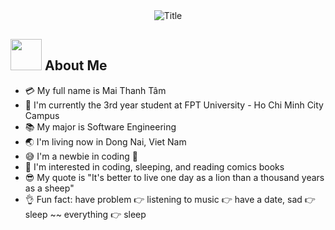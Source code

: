 
<div align="center">
  <img src="https://readme-typing-svg.herokuapp.com font=Architects+Daughter&color=%2338C2FF&size=50&center=true&vCenter=true&height=60&width=600&lines=Bonjour!+I'm+Thanh+Tam+%3C3;Bekhonbikcode+is+me!!!;Welcome+to+my+profile!" alt="Title"></img>
</div>

## <img src="https://raw.githubusercontent.com/nixin72/nixin72/master/wave.gif" width="50px" height="50px"></img> About Me

- 💳 My full name is Mai Thanh Tâm 
- 🏫 I'm currently the 3rd year student at FPT University - Ho Chi Minh City Campus
- 📚 My major is Software Engineering
- 🌏 I'm living now in Dong Nai, Viet Nam
- 😅 I'm a newbie in coding 🐧
- 🧐 I'm interested in coding, sleeping, and reading comics books 
- 😎 My quote is "It's better to live one day as a lion than a thousand years as a sheep"
- 👌 Fun fact: have problem 👉 listening to music 👉 have a date, sad 👉 sleep ~~ everything 👉 sleep

